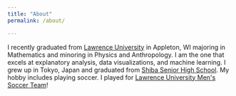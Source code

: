 ```yaml
---
title: "About"
permalink: /about/

---
```


I recently graduated from [Lawrence University](http://lawrence.edu) in Appleton, WI majoring in Mathematics and minoring in Physics and Anthropology. I am the one that excels at explanatory analysis, data visualizations, and machine learning. I grew up in Tokyo, Japan and graduated from [Shiba Senior High School](https://www.shiba.ac.jp/). My hobby includes playing soccer. I played for [Lawrence University Men's Soccer Team](http://vikings.lawrence.edu/sports/msoc/index)! 
